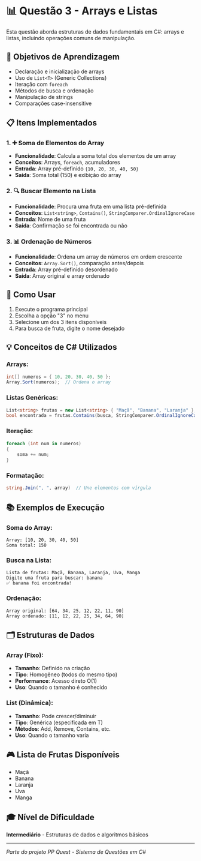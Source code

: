 # 📊 Questão 3 - Arrays e Listas

Esta questão aborda estruturas de dados fundamentais em C#: arrays e listas, incluindo operações comuns de manipulação.

## 🎯 Objetivos de Aprendizagem

- Declaração e inicialização de arrays
- Uso de `List<T>` (Generic Collections)
- Iteração com `foreach`
- Métodos de busca e ordenação
- Manipulação de strings
- Comparações case-insensitive

## 📋 Itens Implementados

### 1. ➕ Soma de Elementos do Array
- **Funcionalidade**: Calcula a soma total dos elementos de um array
- **Conceitos**: Arrays, `foreach`, acumuladores
- **Entrada**: Array pré-definido `{10, 20, 30, 40, 50}`
- **Saída**: Soma total (150) e exibição do array

### 2. 🔍 Buscar Elemento na Lista
- **Funcionalidade**: Procura uma fruta em uma lista pré-definida
- **Conceitos**: `List<string>`, `Contains()`, `StringComparer.OrdinalIgnoreCase`
- **Entrada**: Nome de uma fruta
- **Saída**: Confirmação se foi encontrada ou não

### 3. 📊 Ordenação de Números
- **Funcionalidade**: Ordena um array de números em ordem crescente
- **Conceitos**: `Array.Sort()`, comparação antes/depois
- **Entrada**: Array pré-definido desordenado
- **Saída**: Array original e array ordenado

## 🔧 Como Usar

1. Execute o programa principal
2. Escolha a opção "3" no menu
3. Selecione um dos 3 itens disponíveis
4. Para busca de fruta, digite o nome desejado

## 💡 Conceitos de C# Utilizados

### Arrays:
```csharp
int[] numeros = { 10, 20, 30, 40, 50 };
Array.Sort(numeros);  // Ordena o array
```

### Listas Genéricas:
```csharp
List<string> frutas = new List<string> { "Maçã", "Banana", "Laranja" };
bool encontrada = frutas.Contains(busca, StringComparer.OrdinalIgnoreCase);
```

### Iteração:
```csharp
foreach (int num in numeros)
{
    soma += num;
}
```

### Formatação:
```csharp
string.Join(", ", array)  // Une elementos com vírgula
```

## 📚 Exemplos de Execução

### Soma do Array:
```
Array: [10, 20, 30, 40, 50]
Soma total: 150
```

### Busca na Lista:
```
Lista de frutas: Maçã, Banana, Laranja, Uva, Manga
Digite uma fruta para buscar: banana
✅ banana foi encontrada!
```

### Ordenação:
```
Array original: [64, 34, 25, 12, 22, 11, 90]
Array ordenado: [11, 12, 22, 25, 34, 64, 90]
```

## 🗂️ Estruturas de Dados

### Array (Fixo):
- **Tamanho**: Definido na criação
- **Tipo**: Homogêneo (todos do mesmo tipo)
- **Performance**: Acesso direto O(1)
- **Uso**: Quando o tamanho é conhecido

### List<T> (Dinâmica):
- **Tamanho**: Pode crescer/diminuir
- **Tipo**: Genérica (especificada em T)
- **Métodos**: Add, Remove, Contains, etc.
- **Uso**: Quando o tamanho varia

## 🎮 Lista de Frutas Disponíveis
- Maçã
- Banana  
- Laranja
- Uva
- Manga

## 🎓 Nível de Dificuldade
**Intermediário** - Estruturas de dados e algoritmos básicos

---
*Parte do projeto PP Quest - Sistema de Questões em C#*
